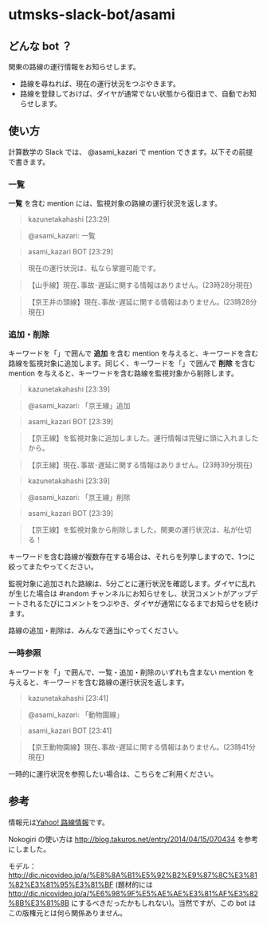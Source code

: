 # utmsks-slack-bot/asami

## どんな bot ？

関東の路線の運行情報をお知らせします。
- 路線を尋ねれば、現在の運行状況をつぶやきます。
- 路線を登録しておけば、ダイヤが通常でない状態から復旧まで、自動でお知らせします。

## 使い方

計算数学の Slack では、 @asami_kazari で mention できます。以下その前提で書きます。

### 一覧

**一覧** を含む mention には、監視対象の路線の運行状況を返します。

> kazunetakahashi [23:29]

> @asami_kazari: 一覧

> asami_kazari BOT [23:29] 

> 現在の運行状況は、私なら掌握可能です。

> 【山手線】現在､事故･遅延に関する情報はありません。(23時28分現在)

> 【京王井の頭線】現在､事故･遅延に関する情報はありません。(23時28分現在)

### 追加・削除

キーワードを「」で囲んで **追加** を含む mention を与えると、キーワードを含む路線を監視対象に追加します。同じく、キーワードを「」で囲んで **削除** を含む mention を与えると、キーワードを含む路線を監視対象から削除します。

> kazunetakahashi [23:39] 

> @asami_kazari: 「京王線」追加

> asami_kazari BOT [23:39] 

> 【京王線】を監視対象に追加しました。運行情報は完璧に頭に入れましたから。

> 【京王線】現在､事故･遅延に関する情報はありません。(23時39分現在)

> kazunetakahashi [23:39] 

> @asami_kazari: 「京王線」削除

> asami_kazari BOT [23:39] 

> 【京王線】を監視対象から削除しました。関東の運行状況は、私が仕切る！

キーワードを含む路線が複数存在する場合は、それらを列挙しますので、1つに絞ってまたやってください。

監視対象に追加された路線は、5分ごとに運行状況を確認します。ダイヤに乱れが生じた場合は #random チャンネルにお知らせをし、状況コメントがアップデートされるたびにコメントをつぶやき、ダイヤが通常になるまでお知らせを続けます。

路線の追加・削除は、みんなで適当にやってください。

### 一時参照

キーワードを「」で囲んで、一覧・追加・削除のいずれも含まない mention を与えると、キーワードを含む路線の運行状況を返します。

> kazunetakahashi [23:41] 

> @asami_kazari: 「動物園線」

> asami_kazari BOT [23:41] 

> 【京王動物園線】現在､事故･遅延に関する情報はありません。(23時41分現在)

一時的に運行状況を参照したい場合は、こちらをご利用ください。

## 参考

情報元は[Yahoo! 路線情報](http://transit.yahoo.co.jp/)です。

Nokogiri の使い方は http://blog.takuros.net/entry/2014/04/15/070434 を参考にしました。

モデル：http://dic.nicovideo.jp/a/%E8%8A%B1%E5%92%B2%E9%87%8C%E3%81%82%E3%81%95%E3%81%BF (題材的には http://dic.nicovideo.jp/a/%E6%98%9F%E5%AE%AE%E3%81%AF%E3%82%8B%E3%81%8B にするべきだったかもしれない)。当然ですが、この bot はこの版権元とは何ら関係ありません。
